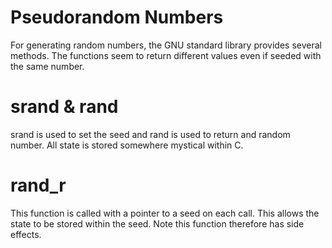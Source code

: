 Pseudorandom Numbers 
====================

For generating random numbers, the GNU standard library provides several
methods. The functions seem to return different values even if seeded with the
same number. 

srand & rand 
============

srand is used to set the seed and rand is used to return and random number. All
state is stored somewhere mystical within C.

rand_r
======

This function is called with a pointer to a seed on each call. This allows the
state to be stored within the seed. Note this function therefore has side
effects.
